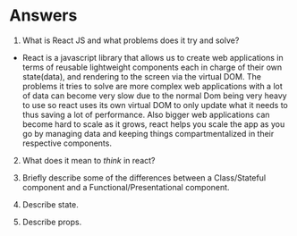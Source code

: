 # Answers

1.  What is React JS and what problems does it try and solve?
  - React is a javascript library that allows us to create web applications in terms of reusable lightweight components each
    in charge of their own state(data), and rendering to the screen via the virtual DOM. The problems it tries to solve are more complex
    web applications with a lot of data can become very slow due to the normal Dom being very heavy to use so react uses its own
    virtual DOM to only update what it needs to thus saving a lot of performance. Also bigger web applications can become hard to
    scale as it grows, react helps you scale the app as you go by managing data and keeping things compartmentalized in their
    respective components. 

2.  What does it mean to _think_ in react?

3.  Briefly describe some of the differences between a Class/Stateful component and a Functional/Presentational component.

4.  Describe state.

5.  Describe props.
